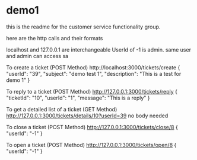 # demo1
this is the readme for the customer service functionality group.

here are the http calls and their formats

localhost and 127.0.0.1 are interchangeable
UserId of -1 is admin.
same user and admin can access sa

To create a ticket (POST Method)
http://localhost:3000/tickets/create
{
  "userId": "39",
  "subject": "demo test 1",
  "description": "This is a test for demo 1"
}

To reply to a ticket (POST Method)
http://127.0.0.1:3000/tickets/reply
{
    "ticketId": "10",
    "userId": "1",
    "message": "This is a reply"
}

To get a detailed list of a ticket (GET Method)
http://127.0.0.1:3000/tickets/details/10?userId=39
no body needed

To close a ticket (POST Method)
http://127.0.0.1:3000/tickets/close/8
{
    "userId": "-1"
}

To open a ticket (POST Method)
http://127.0.0.1:3000/tickets/open/8
{
    "userId": "-1"
}